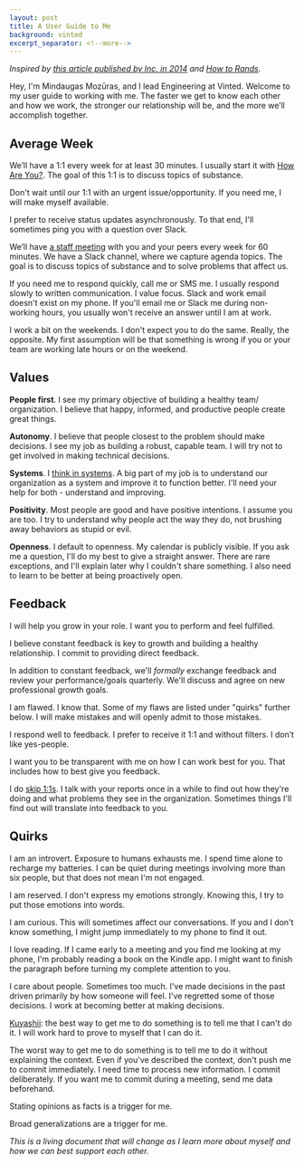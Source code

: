 ```yaml
---
layout: post
title: A User Guide to Me
background: vinted
excerpt_separator: <!--more-->
---
```


_Inspired by [this article published by Inc. in 2014](https://www.inc.com/the-build-network/to-make-your-management-style-clear-create-a-users-manual.html) and [How to Rands](http://randsinrepose.com/archives/how-to-rands/)._

Hey, I'm Mindaugas Mozūras, and I lead Engineering at Vinted. Welcome to my user guide to working with me. The faster we get to know each other and how we work, the stronger our relationship will be, and the more we’ll accomplish together.

<!--more-->

## Average Week

We’ll have a 1:1 every week for at least 30 minutes. I usually start it with [How Are You?](http://randsinrepose.com/archives/the-update-the-vent-and-the-disaster/). The goal of this 1:1 is to discuss topics of substance.

Don't wait until our 1:1 with an urgent issue/opportunity. If you need me, I will make myself available.

I prefer to receive status updates asynchronously. To that end, I'll sometimes ping you with a question over Slack.

We’ll have [a staff meeting](http://randsinrepose.com/archives/gossip-rumors-and-lies/) with you and your peers every week for 60 minutes. We have a Slack channel, where we capture agenda topics. The goal is to discuss topics of substance and to solve problems that affect us.

If you need me to respond quickly, call me or SMS me. I usually respond slowly to written communication. I value focus. Slack and work email doesn't exist on my phone. If you'll email me or Slack me during non-working hours, you usually won't receive an answer until I am at work.

I work a bit on the weekends. I don't expect you to do the same. Really, the opposite. My first assumption will be that something is wrong if you or your team are working late hours or on the weekend.

## Values

**People first**. I see my primary objective of building a healthy team/ organization. I believe that happy, informed, and productive people create great things.

**Autonomy**. I believe that people closest to the problem should make decisions. I see my job as building a robust, capable team. I will try not to get involved in making technical decisions.

**Systems**. I [think in systems](https://www.goodreads.com/book/show/3828902-thinking-in-systems). A big part of my job is to understand our organization as a system and improve it to function better. I'll need your help for both - understand and improving.

**Positivity**. Most people are good and have positive intentions. I assume you are too. I try to understand why people act the way they do, not brushing away behaviors as stupid or evil.

**Openness**. I default to openness. My calendar is publicly visible. If you ask me a question, I'll do my best to give a straight answer. There are rare exceptions, and I'll explain later why I couldn't share something. I also need to learn to be better at being proactively open.

## Feedback

I will help you grow in your role. I want you to perform and feel fulfilled.

I believe constant feedback is key to growth and building a healthy relationship. I commit to providing direct feedback.

In addition to constant feedback, we'll _formally_ exchange feedback and review your performance/goals quarterly. We'll discuss and agree on new professional growth goals.

I am flawed. I know that. Some of my flaws are listed under "quirks" further below. I will make mistakes and will openly admit to those mistakes.

I respond well to feedback. I prefer to receive it 1:1 and without filters. I don’t like yes-people.

I want you to be transparent with me on how I can work best for you. That includes how to best give you feedback.

I do [skip 1:1s](http://www.businessinsider.com/skip-level-meetings-2012-6). I talk with your reports once in a while to find out how they're doing and what problems they see in the organization. Sometimes things I'll find out will translate into feedback to you.

## Quirks

I am an introvert. Exposure to humans exhausts me. I spend time alone to recharge my batteries. I can be quiet during meetings involving more than six people, but that does not mean I'm not engaged.

I am reserved. I don't express my emotions strongly. Knowing this, I try to put those emotions into words.

I am curious. This will sometimes affect our conversations. If you and I don't know something, I might jump immediately to my phone to find it out.

I love reading. If I came early to a meeting and you find me looking at my phone, I'm probably reading a book on the Kindle app. I might want to finish the paragraph before turning my complete attention to you.

I care about people. Sometimes too much. I've made decisions in the past driven primarily by how someone will feel. I've regretted some of those decisions. I work at becoming better at making decisions.

[Kuyashii](https://medium.com/@jessengle/kuyashii-8909d9410209): the best way to get me to do something is to tell me that I can't do it. I will work hard to prove to myself that I can do it.

The worst way to get me to do something is to tell me to do it without explaining the context. Even if you've described the context, don't push me to commit immediately. I need time to process new information. I commit deliberately. If you want me to commit during a meeting, send me data beforehand.

Stating opinions as facts is a trigger for me.

Broad generalizations are a trigger for me.

_This is a living document that will change as I learn more about myself and how we can best support each other._

